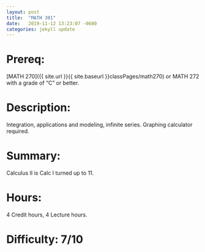 ```yaml
---
layout: post
title:  "MATH 301"
date:   2019-11-12 13:23:07 -0600
categories: jekyll update
---
```

# Prereq:  
[MATH 270]({{ site.url }}{{ site.baseurl }}classPages/math270) or MATH 272 with a grade of “C” or better.  
  
# Description:  
Integration, applications and modeling, infinite series. Graphing calculator required.  
  
# Summary:  
Calculus II is Calc I turned up to 11.  
  
# Hours:  
4 Credit hours, 4 Lecture hours.  
  
# Difficulty:  7/10  